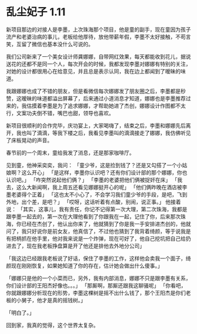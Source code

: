 # 乱尘妃子 1.11

新项目那边的对接人是李墨，上次珠海那个项目，他是童的副手，现在童因为孩子流产和老婆治病的事儿，老板给他厚待，放他带薪年假，李墨不太好接触，不苟言笑，互留了微信也基本没什么可说的。

我们公司新来了一个美女设计师龚娜娜，自带网红效果，每天都能收到花儿，据说送花的还都不是同一个人，每次开会的时候，我都发现李墨对娜娜有特别的关注，对她的设计都很用心在给意见，并且总是表示认同，我在边上都闻到了暧昧的味道。

我跟娜娜也成了不错的朋友，但是看微信每次娜娜发了朋友圈之后，李墨都是秒赞，这暧昧的味道都溢出屏幕了，后来通过小道消息才知道，娜娜也是李墨推荐过来的，我估摸着李墨是为了追求娜娜，才帮助她进了杰创，娜娜设计作图都不太行，文案功夫倒不错，嘴巴也甜，领导也喜欢。

新项目很顺利的合作完毕，庆功宴上，大家喝嗨了，结束之后，李墨和娜娜先后离开，我也叫了滴滴，等我下楼之后，我看见李墨叫的滴滴接走了娜娜，我仿佛听见了床板晃动的声音。

春节前的一个周末，童给我发了消息，还是那家咖啡厅。

见到童，他神采奕奕，我问：
「童少爷，这是捡到钱了？还是又勾搭了一个小姑娘啊？这么开心」
「是这样，李墨你认识吧？还有你们设计部的那个娜娜，你也认识吧。」
「咋突然说起他们俩？」
「李墨的老婆把他们俩被捉奸在床」
「我去，这么大新闻啊，我上周五还看见娜娜挺开心的呢」
「他们俩昨晚在酒店被李墨老婆得个正着」
「这也太不小心了，不会学习我们童少爷的手段，是吧，飞到外地，出个差，是吧？」
「哎呀，这话听着有点酸，别闹，说正事。」
他接着说：
「其实，这事儿，我有责任，你记不记得第一次大理，第二次珠海，我都是跟李墨一起去的，第一次在大理他看到了你跟我在一起，记住了你，后来那次珠海，你已经在杰创了，他认出你来了，他就猜到了你是我一手安排进杰创的，他就问了，我只好说你是前女友，他真信了，不过他也猜到了我背着绮颜，等于说我是有把柄抓在他手里，他对我来说是一个炸弹，现在可好了，他自己挖坑把自己给扔进去了，现在我老板挣盘算是开了他还是排他去外地分公司」

「我这边已经跟我老板说了好话，保住了李墨的工作，这样他会卖我一个面子，绮颜现在刚刚恢复，如果她知道了你的存在，估计她会做出什么傻事。」

「娜娜只是他的一个小菜而已，另外，我有内部消息，娜娜不只是跟李墨有关系，你们设计部的王阳杰好像也。。。」
「那厮啊，那厮还跟我这聊骚呢」
「你看吧，你就跟娜娜分析现在的形势，李墨这棵树是摇不出什么钱了，那个王阳杰是你们老板的小舅子，他才是真的摇钱树。」

「明白了。」

回到家，我真的觉得，这个世界太复杂。


